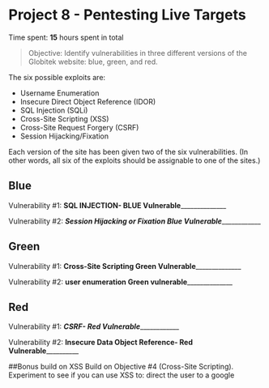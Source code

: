 
# Project 8 - Pentesting Live Targets

Time spent: **15** hours spent in total

> Objective: Identify vulnerabilities in three different versions of the Globitek website: blue, green, and red.

The six possible exploits are:
* Username Enumeration
* Insecure Direct Object Reference (IDOR)
* SQL Injection (SQLi)
* Cross-Site Scripting (XSS)
* Cross-Site Request Forgery (CSRF)
* Session Hijacking/Fixation

Each version of the site has been given two of the six vulnerabilities. (In other words, all six of the exploits should be assignable to one of the sites.)

## Blue

Vulnerability #1: __SQL INJECTION- BLUE Vulnerable________________

Vulnerability #2: ___Session Hijacking or Fixation Blue Vulnerable_______________


## Green

Vulnerability #1: __Cross-Site Scripting Green Vulnerable________________

Vulnerability #2: __user enumeration Green vulnerable________________


## Red

Vulnerability #1: ___CSRF- Red Vulnerable_______________

Vulnerability #2: ____Insecure Data Object Reference- Red Vulnerable______________

##Bonus build on XSS
Build on Objective #4 (Cross-Site Scripting). Experiment to see if you can use XSS to: direct the user to a google


